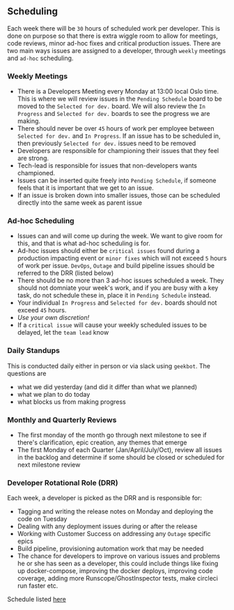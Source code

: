 ## Scheduling

Each week there will be `30` hours of scheduled work per developer.  This is done on purpose so that there is extra wiggle room to allow for meetings, code reviews, minor ad-hoc fixes and critical production issues.  There are two main ways issues are assigned to a developer, through `weekly` meetings and `ad-hoc` scheduling.

### Weekly Meetings

* There is a Developers Meeting every Monday at 13:00 local Oslo time.  This is where we will review issues in the `Pending Schedule` board to be moved to the `Selected for dev.` board.  We will also review the `In Progress` and `Selected for dev.` boards to see the progress we are making.
* There should never be over `45` hours of work per employee between `Selected for dev.` and `In Progress`.  If an issue has to be scheduled in, then previously `Selected for dev.` issues need to be removed
* Developers are responsible for championing their issues that they feel are strong.
* Tech-lead is responsible for issues that non-developers wants championed.
* Issues can be inserted quite freely into `Pending Schedule`, if someone feels that it is important that we get to an issue.
* If an issue is broken down into smaller issues, those can be scheduled directly into the same week as parent issue

### Ad-hoc Scheduling

* Issues can and will come up during the week.  We want to give room for this, and that is what ad-hoc scheduling is for.
* Ad-hoc issues should either be `critical issues` found during a production impacting event or `minor fixes` which will not exceed `5` hours of work per issue.  `DevOps`, `Outage` and build pipeline issues should be referred to the DRR (listed below)
* There should be no more than 3 ad-hoc issues scheduled a week.  They should not domniate your week's work, and if you are busy with a key task, do not schedule these in, place it in `Pending Schedule` instead.
* Your individual `In Progress` and `Selected for dev.` boards should not exceed `45` hours.
* _Use your own discretion!_
* If a `critical issue` will cause your weekly scheduled issues to be delayed, let the `team lead` know

### Daily Standups

This is conducted daily either in person or via slack using `geekbot`.  The questions are

* what we did yesterday (and did it differ than what we planned)
* what we plan to do today
* what blocks us from making progress

### Monthly and Quarterly Reviews

* The first monday of the month go through next milestone to see if there's clarification, epic creation, any themes that emerge
* The first Monday of each Quarter (Jan/April/July/Oct), review all issues in the backlog and determine if some should be closed or scheduled for next milestone review

### Developer Rotational Role (DRR)

Each week, a developer is picked as the DRR and is responsible for:

* Tagging and writing the release notes on Monday and deploying the code on Tuesday
* Dealing with any deployment issues during or after the release
* Working with Customer Success on addressing any `Outage` specific epics
* Build pipeline, provisioning automation work that may be needed
* The chance for developers to improve on various issues and problems he or she has seen as a developer, this could include things like fixing up docker-compose, improving the docker deploys, improving code coverage, adding more Runscope/GhostInspector tests, make circleci run faster etc.

Schedule listed [here](https://docs.google.com/spreadsheets/d/12d391UI6M_XgzUhdzK1K4F-ESwMZb2LfN3-FWBIA0lI/edit#gid=0)
